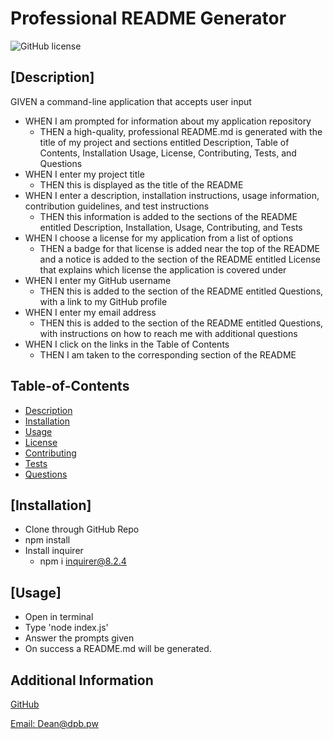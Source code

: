# Professional README Generator
  ![GitHub license](https://img.shields.io/badge/license-MIT-blue.svg)

  ## [Description]

  GIVEN a command-line application that accepts user input
  - WHEN I am prompted for information about my application repository
    - THEN a high-quality, professional README.md is generated with the title of my project and sections entitled Description, Table of Contents, Installation Usage, License, Contributing, Tests, and Questions
  - WHEN I enter my project title
    - THEN this is displayed as the title of the README
  - WHEN I enter a description, installation instructions, usage information, contribution guidelines, and test instructions
    - THEN this information is added to the sections of the README entitled Description, Installation, Usage, Contributing, and Tests
  - WHEN I choose a license for my application from a list of options
    - THEN a badge for that license is added near the top of the README and a notice is added to the section of the README entitled License that explains which license the application is covered under
  - WHEN I enter my GitHub username
      - THEN this is added to the section of the README entitled Questions, with a link to my GitHub profile
  - WHEN I enter my email address
      - THEN this is added to the section of the README entitled Questions, with instructions on how to reach me with additional questions
  - WHEN I click on the links in the Table of Contents
    - THEN I am taken to the corresponding section of the README

  ## Table-of-Contents

  * [Description](#description)
  * [Installation](#installation)
  * [Usage](#usage)
  * [License](#license)
  * [Contributing](#contributing)
  * [Tests](#tests)
  * [Questions](#questions)


  ## [Installation]

  - Clone through GitHub Repo
  - npm install
  - Install inquirer
    - npm i inquirer@8.2.4

  ## [Usage]

  - Open in terminal
  - Type 'node index.js'
  - Answer the prompts given
  - On success a README.md will be generated.

  ## Additional Information

  [GitHub](https://github.com/Deebo18)

  [Email: Dean@dpb.pw](mailto:Dean@dpb.pw)
